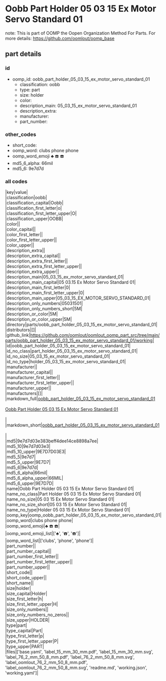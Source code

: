 # Oobb Part Holder 05 03 15 Ex Motor Servo Standard 01  

note: This is part of OOMP the Oopen Organization Method For Parts. For more details: https://github.com/oomlout/oomp_base

##  part details





### id
* oomp_id: oobb_part_holder_05_03_15_ex_motor_servo_standard_01
  * classification: oobb
  * type: part
  * size: holder
  * color: 
  * description_main: 05_03_15_ex_motor_servo_standard_01
  * description_extra: 
  * manufacturer: 
  * part_number: 

### other_codes
* short_code: 
* oomp_word: clubs phone phone
* oomp_word_emoji :clubs: :phone: :phone:
* md5_6_alpha: 66mil
* md5_6: 9e7d7d

### all codes 
|key|value|  
|classification|oobb|  
|classification_capital|Oobb|  
|classification_first_letter|o|  
|classification_first_letter_upper|O|  
|classification_upper|OOBB|  
|color||  
|color_capital||  
|color_first_letter||  
|color_first_letter_upper||  
|color_upper||  
|description_extra||  
|description_extra_capital||  
|description_extra_first_letter||  
|description_extra_first_letter_upper||  
|description_extra_upper||  
|description_main|05_03_15_ex_motor_servo_standard_01|  
|description_main_capital|05 03.15 Ex Motor Servo Standard 01|  
|description_main_first_letter|0|  
|description_main_first_letter_upper|0|  
|description_main_upper|05_03_15_EX_MOTOR_SERVO_STANDARD_01|  
|description_only_numbers|05031501|  
|description_only_numbers_short|5M|  
|description_or_color|5M|  
|description_or_color_upper|5M|  
|directory|parts/oobb_part_holder_05_03_15_ex_motor_servo_standard_01|  
|distributors|[]|  
|github_link|https://github.com/oomlout/oomlout_oomp_part_src/tree/main/parts/oobb_part_holder_05_03_15_ex_motor_servo_standard_01/working|  
|id|oobb_part_holder_05_03_15_ex_motor_servo_standard_01|  
|id_no_class|part_holder_05_03_15_ex_motor_servo_standard_01|  
|id_no_size|05_03_15_ex_motor_servo_standard_01|  
|id_no_type|holder_05_03_15_ex_motor_servo_standard_01|  
|manufacturer||  
|manufacturer_capital||  
|manufacturer_first_letter||  
|manufacturer_first_letter_upper||  
|manufacturer_upper||  
|manufacturers|[]|  
|markdown_full|[oobb_part_holder_05_03_15_ex_motor_servo_standard_01](https://github.com/oomlout/oomlout_oomp_part_src/tree/main/parts/oobb_part_holder_05_03_15_ex_motor_servo_standard_01/working)<br>[](https://github.com/oomlout/oomlout_oomp_part_src/tree/main/parts/oobb_part_holder_05_03_15_ex_motor_servo_standard_01/working)<br>[Oobb Part Holder 05 03 15 Ex Motor Servo Standard 01](https://github.com/oomlout/oomlout_oomp_part_src/tree/main/parts/oobb_part_holder_05_03_15_ex_motor_servo_standard_01/working)<br><br>|  
|markdown_short|[oobb_part_holder_05_03_15_ex_motor_servo_standard_01](https://github.com/oomlout/oomlout_oomp_part_src/tree/main/parts/oobb_part_holder_05_03_15_ex_motor_servo_standard_01/working)<br><br>|  
|md5|9e7d7d03e383beff4dee14ce8898a7ee|  
|md5_10|9e7d7d03e3|  
|md5_10_upper|9E7D7D03E3|  
|md5_5|9e7d7|  
|md5_5_upper|9E7D7|  
|md5_6|9e7d7d|  
|md5_6_alpha|66mil|  
|md5_6_alpha_upper|66MIL|  
|md5_6_upper|9E7D7D|  
|name|Oobb Part Holder 05 03 15 Ex Motor Servo Standard 01|  
|name_no_class|Part Holder 05 03 15 Ex Motor Servo Standard 01|  
|name_no_size|05 03 15 Ex Motor Servo Standard 01|  
|name_no_size_short|05 03 15 Ex Motor Servo Standard 01|  
|name_no_type|Holder 05 03 15 Ex Motor Servo Standard 01|  
|oomp_key|oomp_oobb_part_holder_05_03_15_ex_motor_servo_standard_01|  
|oomp_word|clubs phone phone|  
|oomp_word_emoji|:clubs: :phone: :phone:|  
|oomp_word_emoji_list|[':clubs:', ':phone:', ':phone:']|  
|oomp_word_list|['clubs', 'phone', 'phone']|  
|part_number||  
|part_number_capital||  
|part_number_first_letter||  
|part_number_first_letter_upper||  
|part_number_upper||  
|short_code||  
|short_code_upper||  
|short_name||  
|size|holder|  
|size_capital|Holder|  
|size_first_letter|h|  
|size_first_letter_upper|H|  
|size_only_numbers||  
|size_only_numbers_no_zeros||  
|size_upper|HOLDER|  
|type|part|  
|type_capital|Part|  
|type_first_letter|p|  
|type_first_letter_upper|P|  
|type_upper|PART|  
|files|['base.yaml', 'label_15_mm_30_mm.pdf', 'label_15_mm_30_mm.svg', 'label_76_2_mm_50_8_mm.pdf', 'label_76_2_mm_50_8_mm.svg', 'label_oomlout_76_2_mm_50_8_mm.pdf', 'label_oomlout_76_2_mm_50_8_mm.svg', 'readme.md', 'working.json', 'working.yaml']|  
